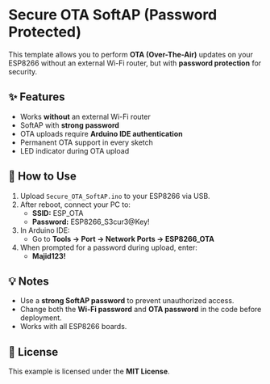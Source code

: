 # Secure OTA SoftAP (Password Protected)

This template allows you to perform **OTA (Over-The-Air)** updates on your ESP8266 without an external Wi-Fi router, but with **password protection** for security.


## ✨ Features
- Works **without** an external Wi-Fi router
- SoftAP with **strong password**
- OTA uploads require **Arduino IDE authentication**
- Permanent OTA support in every sketch
- LED indicator during OTA upload


## 🚀 How to Use
1. Upload `Secure_OTA_SoftAP.ino` to your ESP8266 via USB.
2. After reboot, connect your PC to:
   - **SSID:** ESP_OTA
   - **Password:** ESP8266_S3cur3@Key!
3. In Arduino IDE:
   - Go to **Tools → Port → Network Ports → ESP8266_OTA**
4. When prompted for a password during upload, enter:
   - **Majid123!**


## 💡 Notes
- Use a **strong SoftAP password** to prevent unauthorized access.
- Change both the **Wi-Fi password** and **OTA password** in the code before deployment.
- Works with all ESP8266 boards.


## 📜 License
This example is licensed under the **MIT License**.
